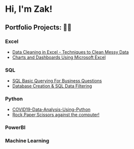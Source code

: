 <h1>Hi, I'm Zak! </h1>

<h2>Portfolio Projects: 👨‍💻 </h2>

<h3>Excel</h3>
<ul>
  <li><a href="https://github.com/ZakCowleyHilton/Data-Cleaning-in-Excel---Techniques-to-Clean-Messy-Data/blob/main/README.md">Data Cleaning in Excel - Techniques to Clean Messy Data</a></li>
  <li><a href="https://github.com/ZakCowleyHilton/Charts-and-Dashboards-Using-Microsoft-Excel/blob/main/README.md">Charts and Dashboards Using Microsoft Excel</a></li>
</ul>
<h3>SQL</h3>
<ul>
  <li><a href="https://github.com/ZakCowleyHilton/SQL-Basic-Querying/blob/main/README.md">SQL Basic Querying For Business Questions</a></li>
  <li><a href="https://github.com/ZakCowleyHilton/SQL-Basic-Querying/blob/main/README.md">Database Creation & SQL Data Filtering</a></li>
</ul>
<h3>Python</h3>
<ul>
  <li><a href="https://github.com/ZakCowleyHilton/COVID19-Data-Analysis-Using-Python/blob/main/pythonDataCovid/covid19%20data%20analysis%20notebook.ipynb">COVID19-Data-Analysis-Using-Python</a></li>
  <li><a href="https://github.com/ZakCowleyHilton/Rock-Paper-Scissors">Rock,Paper,Scissors against the computer!</a></li>
</ul>
  

<h3>PowerBI</h3>
<ul>
  <!-- <li><a href=""></a></li>-->
   
</ul>
  
<h3>Machine Learning</h3>
<ul>
  <!-- <li><a href=""></a></li>-->
   
</ul>




<!--
**joshmadakor1/joshmadakor1** is a ✨ _special_ ✨ repository because its `README.md` (this file) appears on your GitHub profile.

Here are some ideas to get you started:

- 🔭 I’m currently working on ...
- 🌱 I’m currently learning ...
- 👯 I’m looking to collaborate on ...
- 🤔 I’m looking for help with ...
- 💬 Ask me about ...
- 📫 How to reach me: ...
- 😄 Pronouns: ...
- ⚡ Fun fact: ...
-->
